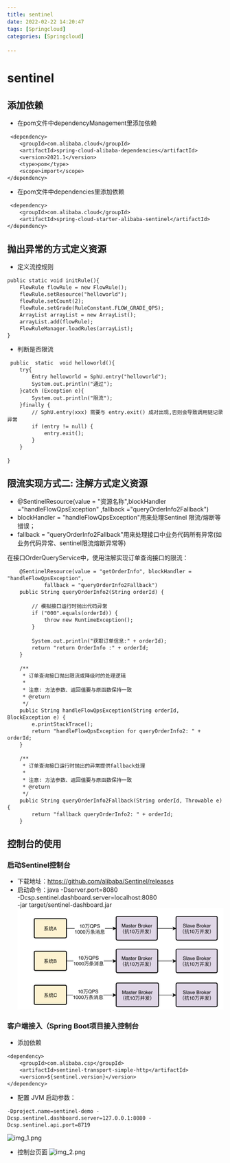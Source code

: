 ```yaml
---
title: sentinel
date: 2022-02-22 14:20:47
tags: [Springcloud]
categories: [Springcloud]

---
```

# sentinel
## 添加依赖
- 在pom文件中dependencyManagement里添加依赖
```
 <dependency>
    <groupId>com.alibaba.cloud</groupId>
    <artifactId>spring-cloud-alibaba-dependencies</artifactId>
    <version>2021.1</version>
    <type>pom</type>
    <scope>import</scope>
</dependency>
```
- 在pom文件中dependencies里添加依赖
```
 <dependency>
    <groupId>com.alibaba.cloud</groupId>
    <artifactId>spring-cloud-starter-alibaba-sentinel</artifactId>
</dependency>
```
##  抛出异常的方式定义资源
- 定义流控规则
```
public static void initRule(){
    FlowRule flowRule = new FlowRule();
    flowRule.setResource("helloworld");
    flowRule.setCount(2);
    flowRule.setGrade(RuleConstant.FLOW_GRADE_QPS);
    ArrayList arrayList = new ArrayList();
    arrayList.add(flowRule);
    FlowRuleManager.loadRules(arrayList);
}
```
- 判断是否限流
```
 public  static  void helloworld(){
    try{
        Entry helloworld = SphU.entry("helloworld");
        System.out.println("通过");
    }catch (Exception e){
        System.out.println("限流");
    }finally {
        // SphU.entry(xxx) 需要与 entry.exit() 成对出现,否则会导致调用链记录异常
        if (entry != null) {
            entry.exit();
        }
    }

}
```
## 限流实现方式二: 注解方式定义资源
- @SentinelResource(value = "资源名称",blockHandler ="handleFlowQpsException" ,fallback ="queryOrderInfo2Fallback")
- blockHandler = "handleFlowQpsException"用来处理Sentinel 限流/熔断等错误；
- fallback = "queryOrderInfo2Fallback"用来处理接口中业务代码所有异常(如业务代码异常、sentinel限流熔断异常等)
  
在接口OrderQueryService中，使用注解实现订单查询接口的限流：
```
    @SentinelResource(value = "getOrderInfo", blockHandler = "handleFlowQpsException",
            fallback = "queryOrderInfo2Fallback")
    public String queryOrderInfo2(String orderId) {

        // 模拟接口运行时抛出代码异常
        if ("000".equals(orderId)) {
            throw new RuntimeException();
        }

        System.out.println("获取订单信息:" + orderId);
        return "return OrderInfo :" + orderId;
    }

    /**
     * 订单查询接口抛出限流或降级时的处理逻辑
     *
     * 注意: 方法参数、返回值要与原函数保持一致
     * @return
     */
    public String handleFlowQpsException(String orderId, BlockException e) {
        e.printStackTrace();
        return "handleFlowQpsException for queryOrderInfo2: " + orderId;
    }

    /**
     * 订单查询接口运行时抛出的异常提供fallback处理
     *
     * 注意: 方法参数、返回值要与原函数保持一致
     * @return
     */
    public String queryOrderInfo2Fallback(String orderId, Throwable e) {
        return "fallback queryOrderInfo2: " + orderId;
    }
```
## 控制台的使用

### 启动Sentinel控制台
- 下载地址：https://github.com/alibaba/Sentinel/releases
- 启动命令：java -Dserver.port=8080 \
-Dcsp.sentinel.dashboard.server=localhost:8080 \
-jar target/sentinel-dashboard.jar
  ![img.png](img.png)
### 客户端接入（Spring Boot项目接入控制台
- 添加依赖
```
<dependency>
    <groupId>com.alibaba.csp</groupId>
    <artifactId>sentinel-transport-simple-http</artifactId>
    <version>${sentinel.version}</version>
</dependency>
```

- 配置 JVM 启动参数：
```
-Dproject.name=sentinel-demo -Dcsp.sentinel.dashboard.server=127.0.0.1:8080 -Dcsp.sentinel.api.port=8719
```
![img_1.png](img_1.png)
- 控制台页面
![img_2.png](img_2.png)